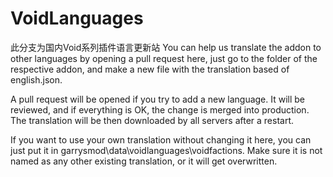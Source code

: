 # VoidLanguages

此分支为国内Void系列插件语言更新站
You can help us translate the addon to other languages by opening a pull request here, just go to the folder of the respective addon, and make a new file with the translation based of english.json.

A pull request will be opened if you try to add a new language. It will be reviewed, and if everything is OK, the change is merged into production.
The translation will be then downloaded by all servers after a restart.

If you want to use your own translation without changing it here, you can just put it in garrysmod\data\voidlanguages\voidfactions.
Make sure it is not named as any other existing translation, or it will get overwritten.